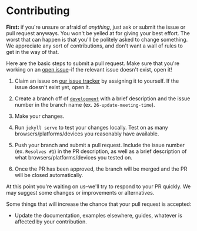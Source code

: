 # Contributing

**First:** if you're unsure or afraid of *anything*, just ask or submit the issue or pull request anyways. You won't be yelled at for giving your best effort. The worst that can happen is that you'll be politely asked to change something. We appreciate any sort of contributions, and don't want a wall of rules to get in the way of that.

Here are the basic steps to submit a pull request. Make sure that you're working
on an [open issue]–if the relevant issue doesn't exist, open it!

[open issue]: https://github.com/rhedgehog/WWURacing-web/issues

1. Claim an issue on [our issue tracker][open issue] by assigning it to yourself. If the issue doesn't exist yet, open it.

2. Create a branch off of [`development`](https://github.com/rhedgehog/WWURacing-web/tree/development) with a brief description and the issue number in the branch name (ex. `26-update-meeting-time`).

3. Make your changes.

4. Run `jekyll serve` to test your changes locally. Test on as many browsers/platforms/devices you reasonably have available.

5. Push your branch and submit a pull request. Include the issue number
   (ex. `Resolves #1`) in the PR description, as well as a brief description of what browsers/platforms/devices you tested on.

6. Once the PR has been approved, the branch will be merged and the PR will be closed automatically.

At this point you're waiting on us–we'll try to respond to your PR quickly.
We may suggest some changes or improvements or alternatives.

Some things that will increase the chance that your pull request is accepted:

* Update the documentation, examples elsewhere, guides,
  whatever is affected by your contribution.
